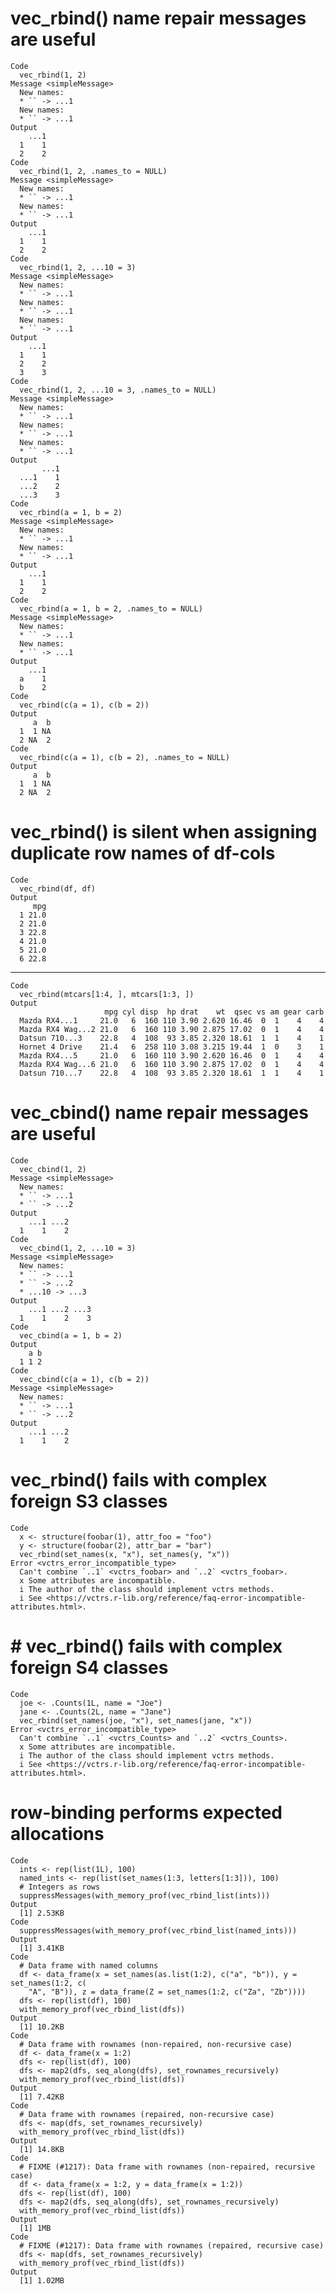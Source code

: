 # vec_rbind() name repair messages are useful

    Code
      vec_rbind(1, 2)
    Message <simpleMessage>
      New names:
      * `` -> ...1
      New names:
      * `` -> ...1
    Output
        ...1
      1    1
      2    2
    Code
      vec_rbind(1, 2, .names_to = NULL)
    Message <simpleMessage>
      New names:
      * `` -> ...1
      New names:
      * `` -> ...1
    Output
        ...1
      1    1
      2    2
    Code
      vec_rbind(1, 2, ...10 = 3)
    Message <simpleMessage>
      New names:
      * `` -> ...1
      New names:
      * `` -> ...1
      New names:
      * `` -> ...1
    Output
        ...1
      1    1
      2    2
      3    3
    Code
      vec_rbind(1, 2, ...10 = 3, .names_to = NULL)
    Message <simpleMessage>
      New names:
      * `` -> ...1
      New names:
      * `` -> ...1
      New names:
      * `` -> ...1
    Output
           ...1
      ...1    1
      ...2    2
      ...3    3
    Code
      vec_rbind(a = 1, b = 2)
    Message <simpleMessage>
      New names:
      * `` -> ...1
      New names:
      * `` -> ...1
    Output
        ...1
      1    1
      2    2
    Code
      vec_rbind(a = 1, b = 2, .names_to = NULL)
    Message <simpleMessage>
      New names:
      * `` -> ...1
      New names:
      * `` -> ...1
    Output
        ...1
      a    1
      b    2
    Code
      vec_rbind(c(a = 1), c(b = 2))
    Output
         a  b
      1  1 NA
      2 NA  2
    Code
      vec_rbind(c(a = 1), c(b = 2), .names_to = NULL)
    Output
         a  b
      1  1 NA
      2 NA  2

# vec_rbind() is silent when assigning duplicate row names of df-cols

    Code
      vec_rbind(df, df)
    Output
         mpg
      1 21.0
      2 21.0
      3 22.8
      4 21.0
      5 21.0
      6 22.8

---

    Code
      vec_rbind(mtcars[1:4, ], mtcars[1:3, ])
    Output
                         mpg cyl disp  hp drat    wt  qsec vs am gear carb
      Mazda RX4...1     21.0   6  160 110 3.90 2.620 16.46  0  1    4    4
      Mazda RX4 Wag...2 21.0   6  160 110 3.90 2.875 17.02  0  1    4    4
      Datsun 710...3    22.8   4  108  93 3.85 2.320 18.61  1  1    4    1
      Hornet 4 Drive    21.4   6  258 110 3.08 3.215 19.44  1  0    3    1
      Mazda RX4...5     21.0   6  160 110 3.90 2.620 16.46  0  1    4    4
      Mazda RX4 Wag...6 21.0   6  160 110 3.90 2.875 17.02  0  1    4    4
      Datsun 710...7    22.8   4  108  93 3.85 2.320 18.61  1  1    4    1

# vec_cbind() name repair messages are useful

    Code
      vec_cbind(1, 2)
    Message <simpleMessage>
      New names:
      * `` -> ...1
      * `` -> ...2
    Output
        ...1 ...2
      1    1    2
    Code
      vec_cbind(1, 2, ...10 = 3)
    Message <simpleMessage>
      New names:
      * `` -> ...1
      * `` -> ...2
      * ...10 -> ...3
    Output
        ...1 ...2 ...3
      1    1    2    3
    Code
      vec_cbind(a = 1, b = 2)
    Output
        a b
      1 1 2
    Code
      vec_cbind(c(a = 1), c(b = 2))
    Message <simpleMessage>
      New names:
      * `` -> ...1
      * `` -> ...2
    Output
        ...1 ...2
      1    1    2

# vec_rbind() fails with complex foreign S3 classes

    Code
      x <- structure(foobar(1), attr_foo = "foo")
      y <- structure(foobar(2), attr_bar = "bar")
      vec_rbind(set_names(x, "x"), set_names(y, "x"))
    Error <vctrs_error_incompatible_type>
      Can't combine `..1` <vctrs_foobar> and `..2` <vctrs_foobar>.
      x Some attributes are incompatible.
      i The author of the class should implement vctrs methods.
      i See <https://vctrs.r-lib.org/reference/faq-error-incompatible-attributes.html>.

# # vec_rbind() fails with complex foreign S4 classes

    Code
      joe <- .Counts(1L, name = "Joe")
      jane <- .Counts(2L, name = "Jane")
      vec_rbind(set_names(joe, "x"), set_names(jane, "x"))
    Error <vctrs_error_incompatible_type>
      Can't combine `..1` <vctrs_Counts> and `..2` <vctrs_Counts>.
      x Some attributes are incompatible.
      i The author of the class should implement vctrs methods.
      i See <https://vctrs.r-lib.org/reference/faq-error-incompatible-attributes.html>.

# row-binding performs expected allocations

    Code
      ints <- rep(list(1L), 100)
      named_ints <- rep(list(set_names(1:3, letters[1:3])), 100)
      # Integers as rows
      suppressMessages(with_memory_prof(vec_rbind_list(ints)))
    Output
      [1] 2.53KB
    Code
      suppressMessages(with_memory_prof(vec_rbind_list(named_ints)))
    Output
      [1] 3.41KB
    Code
      # Data frame with named columns
      df <- data_frame(x = set_names(as.list(1:2), c("a", "b")), y = set_names(1:2, c(
        "A", "B")), z = data_frame(Z = set_names(1:2, c("Za", "Zb"))))
      dfs <- rep(list(df), 100)
      with_memory_prof(vec_rbind_list(dfs))
    Output
      [1] 10.2KB
    Code
      # Data frame with rownames (non-repaired, non-recursive case)
      df <- data_frame(x = 1:2)
      dfs <- rep(list(df), 100)
      dfs <- map2(dfs, seq_along(dfs), set_rownames_recursively)
      with_memory_prof(vec_rbind_list(dfs))
    Output
      [1] 7.42KB
    Code
      # Data frame with rownames (repaired, non-recursive case)
      dfs <- map(dfs, set_rownames_recursively)
      with_memory_prof(vec_rbind_list(dfs))
    Output
      [1] 14.8KB
    Code
      # FIXME (#1217): Data frame with rownames (non-repaired, recursive case)
      df <- data_frame(x = 1:2, y = data_frame(x = 1:2))
      dfs <- rep(list(df), 100)
      dfs <- map2(dfs, seq_along(dfs), set_rownames_recursively)
      with_memory_prof(vec_rbind_list(dfs))
    Output
      [1] 1MB
    Code
      # FIXME (#1217): Data frame with rownames (repaired, recursive case)
      dfs <- map(dfs, set_rownames_recursively)
      with_memory_prof(vec_rbind_list(dfs))
    Output
      [1] 1.02MB

